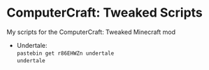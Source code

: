 # ComputerCraft: Tweaked Scripts
My scripts for the ComputerCraft: Tweaked Minecraft mod

- Undertale:
  <br>
  `pastebin get r86EHWZn undertale` <br>
  `undertale`
